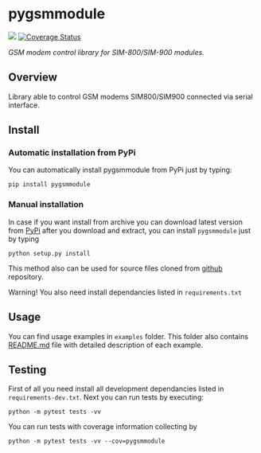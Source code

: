 # pygsmmodule

![](https://travis-ci.org/JFF-Bohdan/pygsmmodule.svg?branch=master)
[![Coverage Status](https://coveralls.io/repos/github/JFF-Bohdan/pygsmmodule/badge.svg?branch=master)](https://coveralls.io/github/JFF-Bohdan/pygsmmodule?branch=master)

*GSM modem control library for SIM-800/SIM-900 modules.*

## Overview

Library able to control GSM modems SIM800/SIM900 connected via serial interface.


## Install

### Automatic installation from PyPi

You can automatically install pygsmmodule from PyPi just by typing:

`pip install pygsmmodule`


### Manual installation

In case if you want install from archive you can download latest version from [PyPi](https://pypi.python.org/pypi/pygsmmodule) after you download and extract, you can install `pygsmmodule` just by typing

`python setup.py install`

This method also can be used for source files cloned from [github](http://github.com/JFF-Bohdan/pygsmmodule) repository.

Warning! You also need install dependancies listed in `requirements.txt`


## Usage

You can find usage examples in `examples` folder. This folder also contains [README.md](./README.md) file with detailed description of each example.

## Testing

First of all you need install all development dependancies listed in `requirements-dev.txt`. Next you can run tests by executing:

`python -m pytest tests -vv`

You can run tests with coverage information collecting by

`python -m pytest tests -vv --cov=pygsmmodule`
